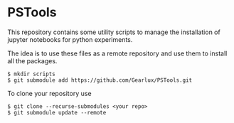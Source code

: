 # PSTools

This repository contains some utility scripts to manage the installation of jupyter notebooks for python experiments.

The idea is to use these files as a remote repository and use them to install all the packages.

```
$ mkdir scripts
$ git submodule add https://github.com/Gearlux/PSTools.git
```

To clone your repository use
```
$ git clone --recurse-submodules <your repo> 
$ git submodule update --remote
```